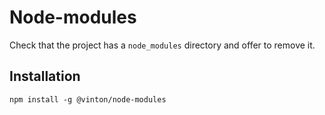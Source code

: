 # Node-modules

Check that the project has a `node_modules` directory and offer to remove it.


## Installation

    npm install -g @vinton/node-modules
